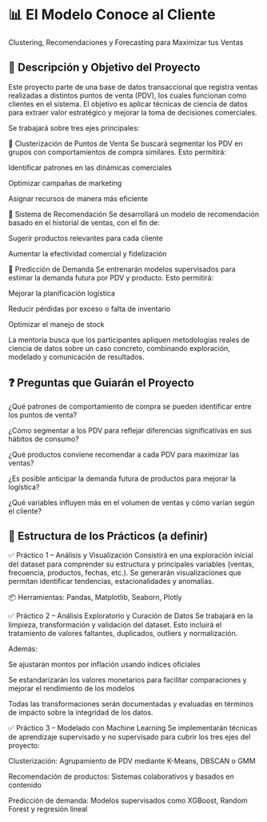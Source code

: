 # 📊 El Modelo Conoce al Cliente
Clustering, Recomendaciones y Forecasting para Maximizar tus Ventas

## 🧠  Descripción y Objetivo del Proyecto

Este proyecto parte de una base de datos transaccional que registra ventas realizadas a distintos puntos de venta (PDV), los cuales funcionan como clientes en el sistema.
El objetivo es aplicar técnicas de ciencia de datos para extraer valor estratégico y mejorar la toma de decisiones comerciales.

Se trabajará sobre tres ejes principales:

🔹 Clusterización de Puntos de Venta
Se buscará segmentar los PDV en grupos con comportamientos de compra similares. Esto permitirá:

Identificar patrones en las dinámicas comerciales

Optimizar campañas de marketing

Asignar recursos de manera más eficiente

🔹 Sistema de Recomendación
Se desarrollará un modelo de recomendación basado en el historial de ventas, con el fin de:

Sugerir productos relevantes para cada cliente

Aumentar la efectividad comercial y fidelización

🔹 Predicción de Demanda
Se entrenarán modelos supervisados para estimar la demanda futura por PDV y producto. Esto permitirá:

Mejorar la planificación logística

Reducir pérdidas por exceso o falta de inventario

Optimizar el manejo de stock

La mentoría busca que los participantes apliquen metodologías reales de ciencia de datos sobre un caso concreto, combinando exploración, modelado y comunicación de resultados.

## ❓ Preguntas que Guiarán el Proyecto
¿Qué patrones de comportamiento de compra se pueden identificar entre los puntos de venta?

¿Cómo segmentar a los PDV para reflejar diferencias significativas en sus hábitos de consumo?

¿Qué productos conviene recomendar a cada PDV para maximizar las ventas?

¿Es posible anticipar la demanda futura de productos para mejorar la logística?

¿Qué variables influyen más en el volumen de ventas y cómo varían según el cliente?

## 🧪 Estructura de los Prácticos (a definir)
✅ Práctico 1 – Análisis y Visualización
Consistirá en una exploración inicial del dataset para comprender su estructura y principales variables (ventas, frecuencia, productos, fechas, etc.).
Se generarán visualizaciones que permitan identificar tendencias, estacionalidades y anomalías.

📦 Herramientas: Pandas, Matplotlib, Seaborn, Plotly

✅ Práctico 2 – Análisis Exploratorio y Curación de Datos
Se trabajará en la limpieza, transformación y validación del dataset.
Esto incluirá el tratamiento de valores faltantes, duplicados, outliers y normalización.

Además:

Se ajustarán montos por inflación usando índices oficiales

Se estandarizarán los valores monetarios para facilitar comparaciones y mejorar el rendimiento de los modelos

Todas las transformaciones serán documentadas y evaluadas en términos de impacto sobre la integridad de los datos.

✅ Práctico 3 – Modelado con Machine Learning
Se implementarán técnicas de aprendizaje supervisado y no supervisado para cubrir los tres ejes del proyecto:

Clusterización: Agrupamiento de PDV mediante K-Means, DBSCAN o GMM

Recomendación de productos: Sistemas colaborativos y basados en contenido

Predicción de demanda: Modelos supervisados como XGBoost, Random Forest y regresión lineal



